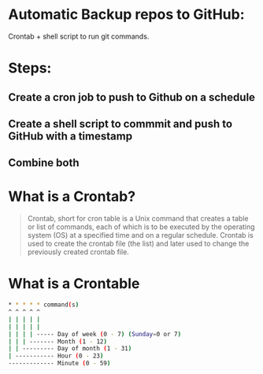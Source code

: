 # Automatic Backup repos to GitHub: 
Crontab + shell script to run git commands. 

# Steps:  
## Create a cron job to push to Github on a schedule
## Create a shell script to commmit and push to GitHub with a timestamp
## Combine both

# What is a Crontab? 
> Crontab, short for cron table is a Unix command that creates a table or list of commands, each of which is to be executed by the operating system (OS) at a specified time and on a regular schedule. Crontab is used to create the crontab file (the list) and later used to change the previously created crontab file.


# What is a Crontable
```sh 
* * * * * command(s)
^ ^ ^ ^ ^
| | | | |     
| | | | |     
| | | | ----- Day of week (0 - 7) (Sunday=0 or 7)
| | | ------- Month (1 - 12)
| | --------- Day of month (1 - 31)
| ----------- Hour (0 - 23)
------------- Minute (0 - 59)
```



